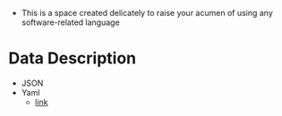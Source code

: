 - This is a space created delicately to raise your acumen of using any software-related language

# Data Description
- JSON
- Yaml
  - [link](https://lzone.de/cheat-sheet/YAML)